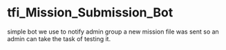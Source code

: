 # tfi_Mission_Submission_Bot
simple bot we use to notify admin group a new mission file was sent so an admin can take the task of testing it.
